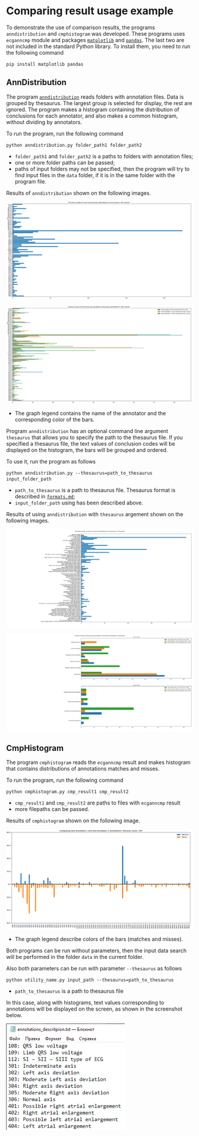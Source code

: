 # Comparing result usage example

To demonstrate the use of comparison results, the programs `anndistribution` and `cmphistogram` was developed.
These programs uses `ecganncmp` module and packages [`matplotlib`](https://matplotlib.org/) and [`pandas`](https://pandas.pydata.org/).
The last two are not included in the standard Python library. 
To install them, you need to run the following command

    pip install matplotlib pandas

## AnnDistribution

The program [`anndistribution`](../utils/anndistribution.py) reads folders with annotation files. 
Data is grouped by thesaurus. The largest group is selected for display, the rest are ignored.
The program makes a histogram containing the distribution of conclusions for each annotator, and also makes a common histogram, without dividing by annotators.

To run the program, run the following command

    python anndistribution.py folder_path1 folder_path2

- `folder_path1` and `folder_path2` is a paths to folders with annotation files;
- one or more folder paths can be passed;
- paths of input folders may not be specified, then the program will try to find input files in the `data` folder, if it is in the same folder with the program file.

Results of `anndistribution` shown on the following images.  

![Common histogram](./images/common_histogram.png)

![Conclusions distribution](./images/conclusions_distribution.png)

- The graph legend contains the name of the annotator and the corresponding color of the bars.

Program `anndistribution` has an optional command line argument `thesaurus` that allows you to specify the path to the thesaurus file. 
If you specified a thesaurus file, the text values of conclusion codes will be displayed on the histogram, the bars will be grouped and ordered.

To use it, run the program as follows

    python anndistribution.py --thesaurus=path_to_thesaurus input_folder_path

- `path_to_thesaurus` is a path to thesaurus file. Thesaurus format is described in [`formats.md`](./formats.md);
- `input_folder_path` using has been described above.

Results of using `anndistribution` with `thesaurus` argement shown on the following images.

![Common histogram with thesaurus](./images/common_histogram_thesaurus.png)

![Grouped histogram bars](./images/grouped_distribution.png)
    

## CmpHistogram

The program `cmphistogram` reads the `ecganncmp` result and makes histogram that contains distributions of annotations matches and misses.

To run the program, run the following command

    python cmphistogram.py cmp_result1 cmp_result2

- `cmp_result1` and `cmp_result2` are paths to files with `ecganncmp` result
- more filepaths can be passed.

Results of `cmphistogram` shown on the following image.

![Annotations comparing](./images/annotations_comparing.png)

- The graph legend describe colors of the bars (matches and misses).

Both programs can be run without parameters, then the input data search will be performed in the folder `data` in the current folder.

Also both parameters can be run with parameter `--thesaurus` as follows

    python utility_name.py input_path --thesaurus=path_to_thesaurus

- `path_to_thesaurus` is a path to thesaurus file

In this case, along with histograms, text values corresponding to annotations will be displayed on the screen, as shown in the screenshot below.

![Annotations description](./images/annotations_description.png)
